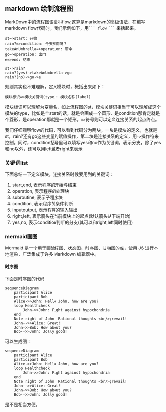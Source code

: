 ## markdown 绘制流程图
MarkDown中的流程图语法叫flow,这算是markdown的高级语法，在编写markdown flow代码时，我们示例如下，用` ``` flow ``` ` 来括起来。

``` flow
st=>start: 开始
rain?=>condition: 今天有雨吗？
takeAnUmbrella=>operation: 带伞
go=>operation: 出门
e=>end: 结束

st->rain?
rain?(yes)->takeAnUmbrella->go
rain?(no)->go->e
```

规则其实也不难理解，定义模块时，概括出来如下：

```
模块标识=>模块关键词(type): 模块名称(label)
```

模块标识可以理解为变量名，如上流程图的st，模块关键词相当于可以理解成这个模块的type，比如是个start的话，就是会画成一个圆形，是condition那肯定就是个菱形，是operation那就是一个矩形。`=>`符号则可以定义连接关系的起点终点。

我们仔细观察flow的代码，可以看到代码分为两块，一块是模块的定义，也就是st，rain?还有go这些变量的赋值操作，第二块是连接关系的定义，用`->`操作符来控制。同时，condition括号里可以填写yes和no作为关键词，表示分支，除了yes和no以外，还可以用left或者right来表示


### 关键词list
下面总结一下定义模块，连接关系时候要用到的关键词：

1. start,end, 表示程序的开始与结束
2. operation, 表示程序的处理块
3. subroutine, 表示子程序块
4. condition, 表示程序的条件判断
5. inputoutput, 表示程序的输入输出
6. right,left, 表示箭头在当前模块上的起点(默认箭头从下端开始)
7. yes,no, 表示condition判断的分支(其可以和right,left同时使用)

### mermaid画图
Mermaid 是一个用于画流程图、状态图、时序图、甘特图的库，使用 JS 进行本地渲染，广泛集成于许多 Markdown 编辑器中。

#### 时序图

下面是时序图的代码

```
sequenceDiagram
    participant Alice
    participant Bob
    Alice->>John: Hello John, how are you?
    loop Healthcheck
        John->>John: Fight against hypochondria
    end
    Note right of John: Rational thoughts <br/>prevail!
    John-->>Alice: Great!
    John->>Bob: How about you?
    Bob-->>John: Jolly good!
```

可以生成图：



```mermaid
sequenceDiagram
    participant Alice
    participant Bob
    Alice->>John: Hello John, how are you?
    loop Healthcheck
        John->>John: Fight against hypochondria
    end
    Note right of John: Rational thoughts <br/>prevail!
    John-->>Alice: Great!
    John->>Bob: How about you?
    Bob-->>John: Jolly good!
```



是不是相当方便。